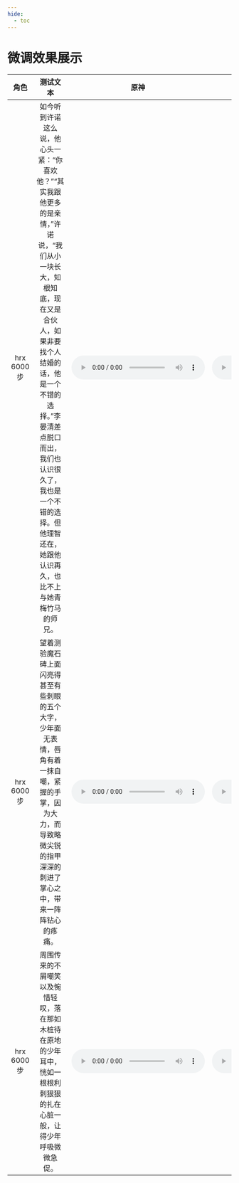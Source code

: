 ```yaml
---
hide:
  - toc
---
```

# 微调效果展示

|  角色  | 测试文本  |   原神  |   原神+xmla |
|:----------------------------:|:---------:|:----------------:|:---------------------:|
| hrx 6000步| 如今听到许诺这么说，他心头一紧：“你喜欢他？”“其实我跟他更多的是亲情，”许诺说，“我们从小一块长大，知根知底，现在又是合伙人，如果非要找个人结婚的话，他是一个不错的选择。”李晏清差点脱口而出，我们也认识很久了，我也是一个不错的选择。但他理智还在，她跟他认识再久，也比不上与她青梅竹马的师兄。| <audio controls><source src="./audio/1.wav" type="audio/mpeg"></audio> | <audio controls><source src="https://lunar333.github.io/vits-compare/audio/7_clean.wav" type="audio/mpeg"></audio> |
| hrx 6000步| 望着测验魔石碑上面闪亮得甚至有些刺眼的五个大字，少年面无表情，唇角有着一抹自嘲，紧握的手掌，因为大力，而导致略微尖锐的指甲深深的刺进了掌心之中，带来一阵阵钻心的疼痛。| <audio controls><source src="./audio/2.wav" type="audio/mpeg"></audio> | <audio controls><source src="https://lunar333.github.io/vits-compare/audio/8_clean.wav" type="audio/mpeg"></audio> |
| hrx 6000步| 周围传来的不屑嘲笑以及惋惜轻叹，落在那如木桩待在原地的少年耳中，恍如一根根利刺狠狠的扎在心脏一般，让得少年呼吸微微急促。| <audio controls><source src="./audio/3.wav" type="audio/mpeg"></audio> | <audio controls><source src="https://lunar333.github.io/vits-compare/audio/9_clean.wav" type="audio/mpeg"></audio>|